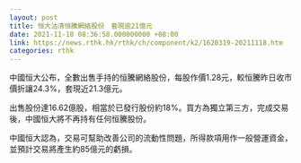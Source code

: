 ```yaml
---
layout: post
title: 恒大沽清恒騰網絡股份　套現逾21億元
date: 2021-11-18 08:36:58.000000000 +08:00
link: https://news.rthk.hk/rthk/ch/component/k2/1620319-20211118.htm
categories: rthk
---
```


中國恒大公布，全數出售手持的恒騰網絡股份，每股作價1.28元，較恒騰昨日收市價折讓24.3%，套現近21.3億元。

出售股份達16.62億股，相當於已發行股份約18%。買方為獨立第三方，完成交易後，中國恒大將不再持有任何恒騰股份。

中國恒大認為，交易可幫助改善公司的流動性問題，所得款項用作一般營運資金，並預計交易將產生約85億元的虧損。
